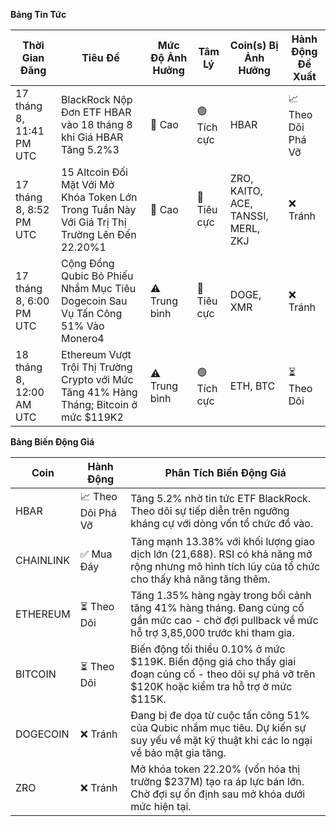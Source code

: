 **Bảng Tin Tức**

| Thời Gian Đăng | Tiêu Đề | Mức Độ Ảnh Hưởng | Tâm Lý | Coin(s) Bị Ảnh Hưởng | Hành Động Đề Xuất |
|-----------------|-----------|---------|-----------|------------------|------------------|
| 17 tháng 8, 11:41 PM UTC | BlackRock Nộp Đơn ETF HBAR vào 18 tháng 8 khi Giá HBAR Tăng 5.2%3 | 🚨 Cao | 🟢 Tích cực | HBAR | 📈 Theo Dõi Phá Vỡ |
| 17 tháng 8, 8:52 PM UTC | 15 Altcoin Đối Mặt Với Mở Khóa Token Lớn Trong Tuần Này Với Giá Trị Thị Trường Lên Đến 22.20%1 | 🚨 Cao | 🔴 Tiêu cực | ZRO, KAITO, ACE, TANSSI, MERL, ZKJ | ❌ Tránh |
| 17 tháng 8, 6:00 PM UTC | Cộng Đồng Qubic Bỏ Phiếu Nhắm Mục Tiêu Dogecoin Sau Vụ Tấn Công 51% Vào Monero4 | ⚠️ Trung bình | 🔴 Tiêu cực | DOGE, XMR | ❌ Tránh |
| 18 tháng 8, 12:00 AM UTC | Ethereum Vượt Trội Thị Trường Crypto với Mức Tăng 41% Hàng Tháng; Bitcoin ở mức $119K2 | ⚠️ Trung bình | 🟢 Tích cực | ETH, BTC | ⏳ Theo Dõi |

**Bảng Biến Động Giá**

| Coin | Hành Động | Phân Tích Biến Động Giá |
|------|--------|---------------------|
| HBAR | 📈 Theo Dõi Phá Vỡ | Tăng 5.2% nhờ tin tức ETF BlackRock. Theo dõi sự tiếp diễn trên ngưỡng kháng cự với dòng vốn tổ chức đổ vào. |
| CHAINLINK | ✅ Mua Đáy | Tăng mạnh 13.38% với khối lượng giao dịch lớn (21,688). RSI có khả năng mở rộng nhưng mô hình tích lũy của tổ chức cho thấy khả năng tăng thêm. |
| ETHEREUM | ⏳ Theo Dõi | Tăng 1.35% hàng ngày trong bối cảnh tăng 41% hàng tháng. Đang củng cố gần mức cao - chờ đợi pullback về mức hỗ trợ 3,85,000 trước khi tham gia. |
| BITCOIN | ⏳ Theo Dõi | Biến động tối thiểu 0.10% ở mức $119K. Biến động giá cho thấy giai đoạn củng cố - theo dõi sự phá vỡ trên $120K hoặc kiểm tra hỗ trợ ở mức $115K. |
| DOGECOIN | ❌ Tránh | Đang bị đe dọa từ cuộc tấn công 51% của Qubic nhắm mục tiêu. Dự kiến sự suy yếu về mặt kỹ thuật khi các lo ngại về bảo mật gia tăng. |
| ZRO | ❌ Tránh | Mở khóa token 22.20% (vốn hóa thị trường $237M) tạo ra áp lực bán lớn. Chờ đợi sự ổn định sau mở khóa dưới mức hiện tại. |
